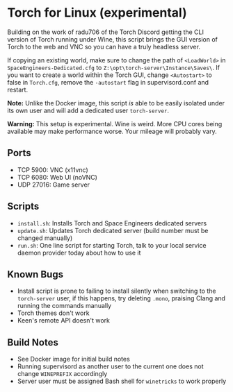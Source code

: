 Torch for Linux (experimental)
==============================

Building on the work of radu706 of the Torch Discord getting the CLI version of Torch running under Wine, this script brings the GUI version of Torch to the web and VNC so you can have a truly headless server.

If copying an existing world, make sure to change the path of `<LoadWorld>` in `SpaceEngineers-Dedicated.cfg` to `Z:\opt\torch-server\Instance\Saves\`. If you want to create a world within the Torch GUI, change `<Autostart>` to false in `Torch.cfg`, remove the `-autostart` flag in supervisord.conf and restart.

**Note:** Unlike the Docker image, this script *is* able to be easily isolated under its own user and will add a dedicated user `torch-server`.

**Warning:** This setup is experimental. Wine is weird. More CPU cores being available may make performance worse. Your mileage will probably vary.

Ports
-----
* TCP 5900: VNC (x11vnc)
* TCP 6080: Web UI (noVNC)
* UDP 27016: Game server

Scripts
-------
* `install.sh`: Installs Torch and Space Engineers dedicated servers
* `update.sh`: Updates Torch dedicated server (build number must be changed manually)
* `run.sh`: One line script for starting Torch, talk to your local service daemon provider today about how to use it

Known Bugs
----------
* Install script is prone to failing to install silently when switching to the `torch-server` user, if this happens, try deleting `.mono`, praising Clang and running the commands manually
* Torch themes don't work
* Keen's remote API doesn't work

Build Notes
-----------
* See Docker image for initial build notes
* Running supervisord as another user to the current one does not change `WINEPREFIX` accordingly
* Server user must be assigned Bash shell for `winetricks` to work properly
